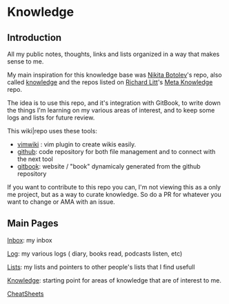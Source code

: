 # Knowledge

## Introduction

All my public notes, thoughts, links and lists organized in a way that makes sense to me.

My main inspiration for this knowledge base was [Nikita Botolev](https://github.com/nikitavoloboev)'s repo, also called [knowledge](https://github.com/nikitavoloboev/knowledge) and the repos listed on [Richard Litt](https://github.com/RichardLitt)'s [Meta Knowledge](https://github.com/RichardLitt/meta-knowledge#readme) repo.

The idea is to use this repo, and it's integration with GitBook, to write down the things I'm learning on my various areas of interest, and to keep some logs and lists for future review.

This wiki|repo uses these tools:

- [vimwiki](https://github.com/vimwiki/vimwiki) : vim plugin to create wikis easily.
- [github](https://github.com): code repository for both file management and to connect with the next tool
- [gitbook](https://www.gitbook.com/): website / "book" dynamicaly generated from the github repository

If you want to contribute to this repo you can, I'm not viewing this as a only me project, but as a way to curate knowledge. So do a PR for whatever you want to change or AMA with an issue.


## Main Pages

[Inbox](inbox.md): my inbox

[Log](log/log.md): my various logs ( diary, books read, podcasts listen, etc)

[Lists](lists/lists.md): my lists and pointers to other people's lists that I find usefull

[Knowledge](knowledge/knowledge.md): starting point for areas of knowledge that are of interest to me.

[CheatSheets](./cheatsheets/index.md)


